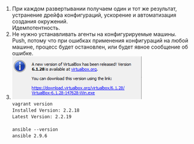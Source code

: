 1. При каждом развертывании получаем один и тот же результат, устранение дрейфа конфигураций, ускорение и автоматизация создания окружений.<br> Идемпотентность.
2. Не нужно устанавливать агенты на конфигурируемые машины.<br> Push, потому что при ошибках применения конфигураций на любой машине, процесс будет остановлен, или будет явное сообщение об ошибке.
3. ![image](VB_version.png)<br> 
`vagrant version`<br>
`Installed Version: 2.2.18`<br>
`Latest Version: 2.2.19`<br><br> 
`ansible --version`<br>
`ansible 2.9.6`